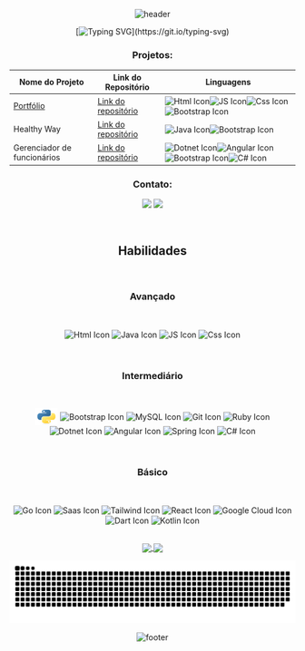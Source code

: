 <div align="center">
<!-- CREDIT: https://github.com/kyechan99/capsule-render#how-to-use -->
 
![header](https://capsule-render.vercel.app/api?type=waving&color=4C8EDA&section=header)
 
</div>
 
 
<div align="center">
 <!-- CREDIT: https://github.com/denvercoder1/readme-typing-svg -->

  [![Typing SVG](https://readme-typing-svg.demolab.com?font=Fira+Code&size=23&pause=1000&color=F7F7F7&center=true&vCenter=true&width=435&lines=Ol%C3%A1+Mundo!+Eu+sou+Vitor+Tanabe.)](https://git.io/typing-svg)
  
</div>

<div align="center">

<h3>Projetos:</h3>

| Nome do Projeto | Link do Repositório |  Linguagens 
| ------------- | ------------- | -------------
| <div><a href="https://vituhonda.github.io/Portfolio/">Portfólio</a>  | <a href="https://github.com/VituHonda/Portfolio">Link do repositório</a>   | <img align="center" alt="Html Icon" height="30" width="40" src="https://cdn.jsdelivr.net/gh/devicons/devicon/icons/html5/html5-original.svg" /><img align="center" alt="JS Icon" height="30" width="40" src="https://cdn.jsdelivr.net/gh/devicons/devicon/icons/javascript/javascript-original.svg" /><img align="center" alt="Css Icon" height="30" width="40" src="https://cdn.jsdelivr.net/gh/devicons/devicon/icons/css3/css3-original.svg" /><img align="center" alt="Bootstrap Icon" height="30" width="40" src="https://cdn.jsdelivr.net/gh/devicons/devicon/icons/bootstrap/bootstrap-original.svg" />
| Healthy Way  | <a href="https://github.com/VituHonda/healthy-way">Link do repositório</a>  | <img align="center" alt="Java Icon" height="30" width="40" src="https://cdn.jsdelivr.net/gh/devicons/devicon/icons/java/java-original.svg" /><img align="center" alt="Bootstrap Icon" height="30" width="40" src="https://cdn.jsdelivr.net/gh/devicons/devicon/icons/bootstrap/bootstrap-original.svg" />
| Gerenciador de funcionários | <a href="https://github.com/VituHonda/evo-angular-aspnetcore">Link do repositório</a> | <img align="center" alt="Dotnet Icon" height="30" width="40" src="https://cdn.jsdelivr.net/gh/devicons/devicon@latest/icons/dotnetcore/dotnetcore-original.svg"><img align="center" alt="Angular Icon" height="30" width="40" src="https://cdn.jsdelivr.net/gh/devicons/devicon@latest/icons/angular/angular-original.svg"><img align="center" alt="Bootstrap Icon" height="30" width="40" src="https://cdn.jsdelivr.net/gh/devicons/devicon/icons/bootstrap/bootstrap-original.svg" /><img align="center" alt="C# Icon" height="30" width="40" src="https://cdn.jsdelivr.net/gh/devicons/devicon@latest/icons/csharp/csharp-original.svg" />

<div>


<div align="center"> 
  <h3>Contato:</h3>
  <a href = "mailto:vitorutk@gmail.com"><img src="https://img.shields.io/badge/-Gmail-%23333?style=for-the-badge&logo=gmail&logoColor=white" target="_blank"></a>
  <a href="https://www.linkedin.com/in/vitorutagawatanabe/" target="_blank"><img src="https://img.shields.io/badge/-LinkedIn-%230077B5?style=for-the-badge&logo=linkedin&logoColor=white" target="_blank"></a> 
</div>

&nbsp;
&nbsp;
&nbsp;

<h2 align="center">Habilidades</h2>
 

<div style="display: inline_block"><br>

  <div align="center" style="display: inline_block">
  <!-- CREDIT: https://github.com/kyechan99/capsule-render#how-to-use -->
   
  <h3 style="font-size:30">Avançado</h3>
 
 &nbsp;
 &nbsp;
 &nbsp;
  
  <img align="center" alt="Html Icon" height="30" width="40" src="https://cdn.jsdelivr.net/gh/devicons/devicon/icons/html5/html5-original.svg" />
  <img align="center" alt="Java Icon" height="30" width="40" src="https://cdn.jsdelivr.net/gh/devicons/devicon/icons/java/java-original.svg" />
  <img align="center" alt="JS Icon" height="30" width="40" src="https://cdn.jsdelivr.net/gh/devicons/devicon/icons/javascript/javascript-original.svg" />
  <img align="center" alt="Css Icon" height="30" width="40" src="https://cdn.jsdelivr.net/gh/devicons/devicon/icons/css3/css3-original.svg" />
  </div>

&nbsp;
&nbsp;
&nbsp;

  <div align="center" style="display: inline_block">
  <!-- CREDIT: https://github.com/kyechan99/capsule-render#how-to-use -->
    
 <h3>Intermediário</h3>
 
 &nbsp;
 &nbsp;
 &nbsp;
 
  <img align="center" alt="Python Icon" height="30" width="40" src="https://raw.githubusercontent.com/devicons/devicon/master/icons/python/python-original.svg">
  <img align="center" alt="Bootstrap Icon" height="30" width="40" src="https://cdn.jsdelivr.net/gh/devicons/devicon/icons/bootstrap/bootstrap-original.svg" />
  <img align="center" alt="MySQL Icon" height="30" width="40" src="https://cdn.jsdelivr.net/gh/devicons/devicon/icons/mysql/mysql-original.svg" />
  <img align="center" alt="Git Icon" height="30" width="40" src="https://cdn.jsdelivr.net/gh/devicons/devicon/icons/git/git-original.svg" />
  <img align="center" alt="Ruby Icon" height="30" width="40" src="https://cdn.jsdelivr.net/gh/devicons/devicon/icons/ruby/ruby-original.svg" />   
  <img align="center" alt="Dotnet Icon" height="30" width="40" src="https://cdn.jsdelivr.net/gh/devicons/devicon@latest/icons/dotnetcore/dotnetcore-original.svg">
  <img align="center" alt="Angular Icon" height="30" width="40" src="https://cdn.jsdelivr.net/gh/devicons/devicon@latest/icons/angular/angular-original.svg">
  <img align="center" alt="Spring Icon" height="30" width="40" src="https://cdn.jsdelivr.net/gh/devicons/devicon@latest/icons/spring/spring-original.svg">
  <img align="center" alt="C# Icon" height="30" width="40" src="https://cdn.jsdelivr.net/gh/devicons/devicon@latest/icons/csharp/csharp-original.svg" />
                                 
    
  </div>
  
&nbsp;
&nbsp;
&nbsp;
  
  <div align="center" style="display: inline_block">
  <!-- CREDIT: https://github.com/kyechan99/capsule-render#how-to-use -->
    
  <h3>Básico</h3>
  
  &nbsp;
  &nbsp;
  &nbsp;

  <img align="center" alt="Go Icon" height="30" width="40" src="https://cdn.jsdelivr.net/gh/devicons/devicon/icons/go/go-original.svg" />
  <img align="center" alt="Saas Icon" height="30" width="40" src="https://cdn.jsdelivr.net/gh/devicons/devicon/icons/sass/sass-original.svg" /> 
 
  <img align="center" alt="Tailwind Icon" height="30" width="40" src="https://cdn.jsdelivr.net/gh/devicons/devicon@latest/icons/tailwindcss/tailwindcss-original.svg" /> 
  <img align="center" alt="React Icon" height="30" width="40" src="https://cdn.jsdelivr.net/gh/devicons/devicon/icons/react/react-original.svg" />
  <img align="center" alt="Google Cloud Icon" height="30" width="40" src="https://cdn.jsdelivr.net/gh/devicons/devicon/icons/googlecloud/googlecloud-original.svg" />
  <img align="center" alt="Dart Icon" height="30" width="40" src="https://cdn.jsdelivr.net/gh/devicons/devicon@latest/icons/dart/dart-original.svg">
  <img align="center" alt="Kotlin Icon" height="30" width="40" src="https://cdn.jsdelivr.net/gh/devicons/devicon@latest/icons/kotlin/kotlin-original.svg">
                                        
    
  </div>
</div>
  
##

<div align="center">
<a href="https://github.com/VituHonda">
  <img align="center" height="220px" src="https://vituhonda-github-readme-stats-git-master-vituhonda.vercel.app/api?username=vituhonda&show_icons=true&hide_border=true&theme=github_dark"/>
</a>
<a href="https://github.com/VituHonda">
  <img align="center" height="220px" src="https://vituhonda-github-readme-stats-git-master-vituhonda.vercel.app/api/top-langs/?username=vituhonda&hide_border=true&theme=github_dark"/>
</a>
</div>
<div>


![snake gif](https://github.com/VituHonda/VituHonda/blob/output/github-contribution-grid-snake-dark.svg)
 
</div>
<!-- CREDIT: https://github.com/kyechan99/capsule-render#how-to-use -->

<div align=center>

![footer](https://capsule-render.vercel.app/api?type=waving&color=4C8EDA&section=footer)
 
</div>


<!--
**VituHonda/VituHonda** is a ✨ _special_ ✨ repository because its `README.md` (this file) appears on your GitHub profile.

Here are some ideas to get you started:

- 🔭 I’m currently working on ...
- 🌱 I’m currently learning ...
- 👯 I’m looking to collaborate on ...
- 🤔 I’m looking for help with ...
- 💬 Ask me about ...
- 📫 How to reach me: ...
- 😄 Pronouns: ...
- ⚡ Fun fact: ...
-->
